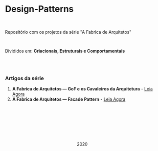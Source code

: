 # Design-Patterns
<br>
<p>Repositório com os projetos da série "A Fabrica de Arquitetos"</p>
<br>
<p>Divididos em: <strong>Criacionais, Estruturais e Comportamentais</strong></p>
<br>
<br>
<h3>Artigos da série</h3>
<ol>
  <li><strong>A Fabrica de Arquitetos — GoF e os Cavaleiros da Arquitetura</strong> - <a href="https://medium.com/@lucas.eschechola/a-fabrica-de-arquitetos-gof-e-os-cavaleiros-da-arquitetura-e0629a63b659">Leia Agora</a></li>
  <li><strong>A Fabrica de Arquitetos — Facade Pattern</strong> - <a href="https://medium.com/@lucas.eschechola/a-fabrica-de-arquitetos-facade-pattern-b3525423960">Leia Agora</a></li>
</ol>

<br><br><br>
<br><br><br>
<center>
  <p>2020</p>
</center>
